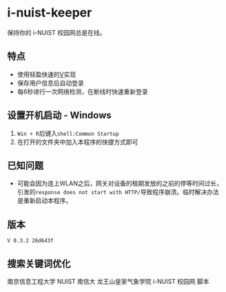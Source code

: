 # i-nuist-keeper
保持你的 i-NUIST 校园网总是在线。
## 特点
- 使用轻盈快速的[V](https://vlang.io/)实现
- 保存用户信息后自动登录
- 每6秒进行一次网络检测，在断线时快速重新登录
## 设置开机启动 - Windows
1. `Win + R`后键入`shell:Common Startup`
2. 在打开的文件夹中加入本程序的快捷方式即可
## 已知问题
- 可能会因为连上WLAN之后，网关对设备的租期发放的之前的停等时间过长，引发的`response does not start with HTTP/`导致程序崩溃。临时解决办法是重新启动本程序。
## 版本
```text
V 0.3.2 26d643f
```
## 搜索关键词优化
南京信息工程大学 NUIST 南信大 龙王山皇家气象学院 i-NUIST 校园网 脚本
